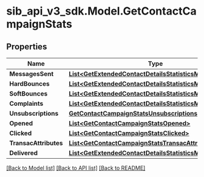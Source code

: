 # sib_api_v3_sdk.Model.GetContactCampaignStats
## Properties

Name | Type | Description | Notes
------------ | ------------- | ------------- | -------------
**MessagesSent** | [**List&lt;GetExtendedContactDetailsStatisticsMessagesSent&gt;**](GetExtendedContactDetailsStatisticsMessagesSent.md) |  | [optional] 
**HardBounces** | [**List&lt;GetExtendedContactDetailsStatisticsMessagesSent&gt;**](GetExtendedContactDetailsStatisticsMessagesSent.md) |  | [optional] 
**SoftBounces** | [**List&lt;GetExtendedContactDetailsStatisticsMessagesSent&gt;**](GetExtendedContactDetailsStatisticsMessagesSent.md) |  | [optional] 
**Complaints** | [**List&lt;GetExtendedContactDetailsStatisticsMessagesSent&gt;**](GetExtendedContactDetailsStatisticsMessagesSent.md) |  | [optional] 
**Unsubscriptions** | [**GetContactCampaignStatsUnsubscriptions**](GetContactCampaignStatsUnsubscriptions.md) |  | [optional] 
**Opened** | [**List&lt;GetContactCampaignStatsOpened&gt;**](GetContactCampaignStatsOpened.md) |  | [optional] 
**Clicked** | [**List&lt;GetContactCampaignStatsClicked&gt;**](GetContactCampaignStatsClicked.md) |  | [optional] 
**TransacAttributes** | [**List&lt;GetContactCampaignStatsTransacAttributes&gt;**](GetContactCampaignStatsTransacAttributes.md) |  | [optional] 
**Delivered** | [**List&lt;GetExtendedContactDetailsStatisticsMessagesSent&gt;**](GetExtendedContactDetailsStatisticsMessagesSent.md) |  | [optional] 

[[Back to Model list]](../README.md#documentation-for-models) [[Back to API list]](../README.md#documentation-for-api-endpoints) [[Back to README]](../README.md)

